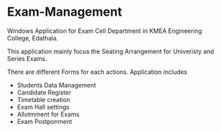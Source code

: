 # Exam-Management
Windows Application for Exam Cell Department in KMEA Engineering College, Edathala.

This application mainly focus the Seating Arrangement for Univeristy and Series Exams.

There are different Forms for each actions.
Application includes 
  * Students Data Management
  * Candidate Register
  * Timetable creation
  * Exam Hall settings
  * Allotmment for Exams
  * Exam Postponment 
